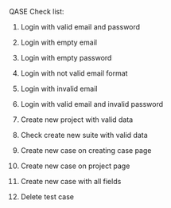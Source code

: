 QASE Check list:

1. Login with valid email and password

2. Login with empty email

3. Login with empty password

4. Login with not valid email format

5. Login with invalid email

6. Login with valid email and invalid password

7. Create new project with valid data

8. Check create new suite with valid data

9. Create new case on creating case page

10. Create new case on project page

11. Create new case with all fields

12. Delete test case